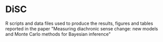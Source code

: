 # DiSC
R scripts and data files used to produce the results, figures and tables reported in the paper "Measuring diachronic sense change: new models and Monte Carlo methods for Bayesian inference"
